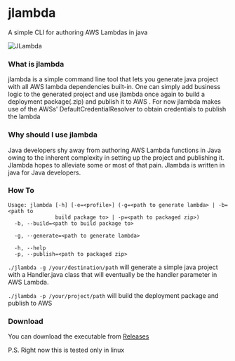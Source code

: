 # jlambda
A simple CLI for authoring AWS Lambdas in java


![JLambda](https://github.com/hemantgs/jlambda/workflows/Java%20CI%20with%20Gradle/badge.svg)

### What is jlambda
jlambda is a simple command line tool that lets you generate java project with all AWS lambda 
dependencies built-in. One can simply add business logic to the generated project and use jlambda
once again to build a deployment package(.zip) and publish it to AWS .
For now jlambda makes use of the AWSs' DefaultCredentialResolver to obtain credentials to publish the lambda

### Why should I use jlambda
Java developers shy away from authoring AWS Lambda functions in Java owing to the inherent complexity in setting
up the project and publishing it. Jlambda hopes to alleviate some or most of that pain.
Jlambda is written in java for Java developers.

### How To
```
Usage: jlambda [-h] [-e=<profile>] (-g=<path to generate lambda> | -b=<path to 
               build package to> | -p=<path to packaged zip>)
  -b, --build=<path to build package to>

  -g, --generate=<path to generate lambda>

  -h, --help
  -p, --publish=<path to packaged zip>

```
`./jlambda -g /your/destination/path` will generate a simple java project with a Handler.java class
that will eventually be the handler parameter in AWS Lambda.

`./jlambda -p /your/project/path` will build the deployment package and publish to AWS

### Download
You can download the executable from [Releases](https://github.com/hemantgs/jlambda/releases/download/v0.0.3-alpha/jlambda)

P.S. Right now this is tested only in linux
